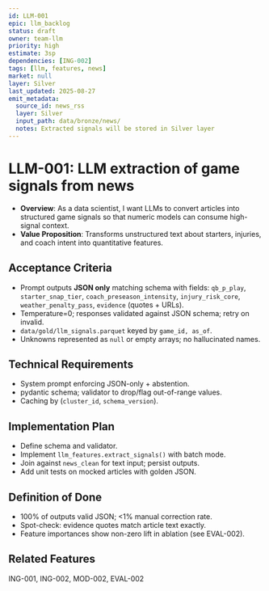 ```yaml
---
id: LLM-001
epic: llm_backlog
status: draft
owner: team-llm
priority: high
estimate: 3sp
dependencies: [ING-002]
tags: [llm, features, news]
market: null
layer: Silver
last_updated: 2025-08-27
emit_metadata:
  source_id: news_rss
  layer: Silver
  input_path: data/bronze/news/
  notes: Extracted signals will be stored in Silver layer
---
```


# LLM-001: LLM extraction of game signals from news

- **Overview**: As a data scientist, I want LLMs to convert articles into structured game signals so that numeric models can consume high-signal context.
- **Value Proposition**: Transforms unstructured text about starters, injuries, and coach intent into quantitative features.

## Acceptance Criteria
- Prompt outputs **JSON only** matching schema with fields: `qb_p_play`, `starter_snap_tier`, `coach_preseason_intensity`, `injury_risk_core`, `weather_penalty_pass`, `evidence` (quotes + URLs).
- Temperature=0; responses validated against JSON schema; retry on invalid.
- `data/gold/llm_signals.parquet` keyed by `game_id, as_of`.
- Unknowns represented as `null` or empty arrays; no hallucinated names.

## Technical Requirements
- System prompt enforcing JSON-only + abstention.
- pydantic schema; validator to drop/flag out-of-range values.
- Caching by (`cluster_id`, `schema_version`).

## Implementation Plan
- Define schema and validator.
- Implement `llm_features.extract_signals()` with batch mode.
- Join against `news_clean` for text input; persist outputs.
- Add unit tests on mocked articles with golden JSON.

## Definition of Done
- 100% of outputs valid JSON; <1% manual correction rate.
- Spot-check: evidence quotes match article text exactly.
- Feature importances show non-zero lift in ablation (see EVAL-002).

## Related Features
ING-001, ING-002, MOD-002, EVAL-002
